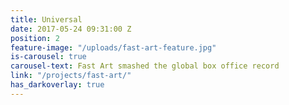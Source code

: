 ```yaml
---
title: Universal
date: 2017-05-24 09:31:00 Z
position: 2
feature-image: "/uploads/fast-art-feature.jpg"
is-carousel: true
carousel-text: Fast Art smashed the global box office record
link: "/projects/fast-art/"
has_darkoverlay: true
---
```


